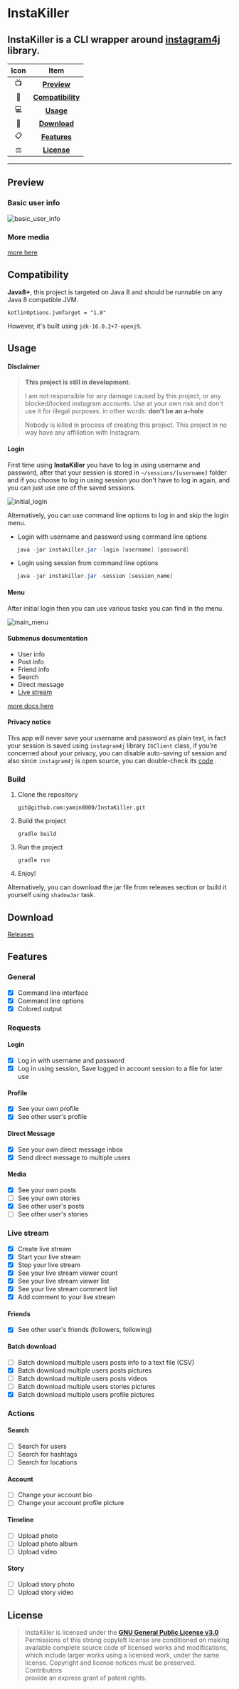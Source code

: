 # InstaKiller

**InstaKiller** is a CLI wrapper around [instagram4j](https://github.com/instagram4j/instagram4j) library.
---

| Icon |                Item                 |
|:----:|:-----------------------------------:|
|  📺  |       [**Preview**](#Preview)       |
|  📱  | [**Compatibility**](#Compatibility) |
|  💻  |         [**Usage**](#Usage)         |
|  📩  |      [**Download**](#Download)      |
|  📋  |      [**Features**](#Features)      |
|  ⚖️  |       [**License**](#License)       |

---

## Preview

### Basic user info

![basic_user_info](screenshots/alpha/basic_user_info.png)

### More media

[more here](https://github.com/yamin8000/InstaKiller/tree/master/screenshots)

## Compatibility

**Java8+**, this project is targeted on Java 8 and should be runnable on any Java 8 compatible JVM.

`kotlinOptions.jvmTarget = "1.8"`

However, it's built using `jdk-16.0.2+7-openj9`.

## Usage

#### Disclaimer

> **This project is still in development.**
>
> I am not responsible for any damage caused by this project,
> or any blocked/locked instagram accounts.
> Use at your own risk and don't use it for illegal purposes.
> in other words:
> **don't be an a-hole**
>
> Nobody is killed in process of creating this project.
> This project in no way have any affiliation with Instagram.

#### Login

First time using **InstaKiller** you have to log in using username and password, after that your session is stored
in `~/sessions/[username]` folder and if you choose to log in using session you don't have to log in again, and you can
just use one of the saved sessions.

![initial_login](screenshots/alpha/init_login.png)

Alternatively, you can use command line options to log in and skip the login menu.

- Login with username and password using command line options

```powershell
   java -jar instakiller.jar -login [username] [password]
```

- Login using session from command line options

```powershell
   java -jar instakiller.jar -session [session_name]
```

#### Menu

After initial login then you can use various tasks you can find in the menu.

![main_menu](screenshots/alpha/main_menu.png)

#### Submenus documentation

- User info
- Post info
- Friend info
- Search
- Direct message
- [Live stream](docs/live.md)

[more docs here](docs)

#### Privacy notice

This app will never save your username and password as plain text, in fact your session is saved using `instagram4j`
library `IGClient` class, if you're concerned about your privacy, you can disable auto-saving of session and also
since `instagram4j` is open source, you can double-check
its [code](https://github.com/instagram4j/instagram4j/blob/39635974c391e21a322ab3294275df99d7f75f84/src/main/java/com/github/instagram4j/instagram4j/IGClient.java#L219)
.

### Build

1. Clone the repository

   `git@github.com:yamin8000/InstaKiller.git`
2. Build the project

   `gradle build`
3. Run the project

   `gradle run`
4. Enjoy!

Alternatively, you can download the jar file from releases section or build it yourself using `shadowJar` task.

## Download

[Releases](https://github.com/yamin8000/InstaKiller/releases)

## Features

### General

- [x] Command line interface
- [x] Command line options
- [x] Colored output

### Requests

#### Login

- [x] Log in with username and password
- [x] Log in using session, Save logged in account session to a file for later use

#### Profile

- [x] See your own profile
- [x] See other user's profile

#### Direct Message

- [x] See your own direct message inbox
- [x] Send direct message to multiple users

#### Media

- [x] See your own posts
- [ ] See your own stories
- [x] See other user's posts
- [ ] See other user's stories

### Live stream

- [x] Create live stream
- [x] Start your live stream
- [x] Stop your live stream
- [x] See your live stream viewer count
- [x] See your live stream viewer list
- [x] See your live stream comment list
- [x] Add comment to your live stream

#### Friends

- [x] See other user's friends (followers, following)

#### Batch download

- [ ] Batch download multiple users posts info to a text file (CSV)
- [x] Batch download multiple users posts pictures
- [ ] Batch download multiple users posts videos
- [ ] Batch download multiple users stories pictures
- [x] Batch download multiple users profile pictures

### Actions

#### Search

- [ ] Search for users
- [ ] Search for hashtags
- [ ] Search for locations

#### Account

- [ ] Change your account bio
- [ ] Change your account profile picture

#### Timeline

- [ ] Upload photo
- [ ] Upload photo album
- [ ] Upload video

#### Story

- [ ] Upload story photo
- [ ] Upload story video

## License

> InstaKiller is licensed under the **[GNU General Public License v3.0](./LICENSE)**  
> Permissions of this strong copyleft license are conditioned on making  
> available complete source code of licensed works and modifications,  
> which include larger works using a licensed work, under the same  
> license. Copyright and license notices must be preserved. Contributors  
> provide an express grant of patent rights.
